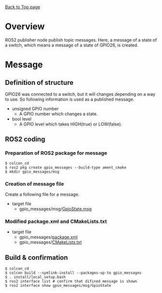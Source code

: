 [Back to Top page](../README.md)

# Overview

ROS2 publisher node publish topic messages.
Here, a message of a state of a switch, which means a message of a state of GPIO26, is created.

# Message
## Definition of structure

GPIO26 was connected to a switch, but it will changes depending on a way to use.
So following information is used as a published message.

* unsigned GPIO number
  * A GPIO number which changes a state.
* bool level
  * A GPIO level which takes HIGH(true) or LOW(false).

## ROS2 coding
### Preparation of ROS2 package for message

```shell
$ colcon_cd
$ ros2 pkg create gpio_messages --build-type ament_cmake
$ mkdir gpio_messages/msg
```

### Creation of message file
Create a following file for a message.

* target file
  * gpio_messages/msg/[GpioState.msg](../src/gpio_messages/msg/GpioState.msg)

### Modified package.xml and CMakeLists.txt

* target file
  * gpio_messages/[package.xml](../src/gpio_messages/package.xml)
  * gpio_messages/[CMakeLists.txt](../src/gpio_messages/CMakeLists.txt)

## Build & confirmation

```shell
$ colcon_cd
$ colcon build --symlink-install --packages-up-to gpio_messages
$ . install/local_setup.bash
$ ros2 interface list # confirm that difined message is shown
$ ros2 interface show gpio_messages/msg/GpioState
```
